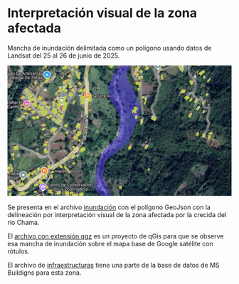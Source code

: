 # Interpretación visual de la zona afectada

Mancha de inundación delimitada como un polígono usando datos de Landsat del 25 al 26 de junio de 2025.

![Ejemplo de delineación](figura.png)

Se presenta en el archivo [inundación](Inundacion25al16-06-2025.geojson) con el polígono GeoJson con la delineación por interpretación visual de la zona afectada por la crecida del río Chama. 

El [archivo con extensión qgz](Inundacion25al16-06-2025-map.qgz) es un proyecto de qGis para que se observe esa mancha de inundación sobre el mapa base  de Google satélite con rótulos.

El archivo de [infraestructuras](ChamaZ1-buildings.geojson) tiene una parte de la base de datos de MS Buildigns para esta zona.
